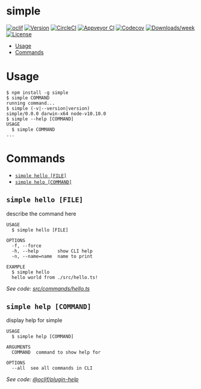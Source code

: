 simple
======



[![oclif](https://img.shields.io/badge/cli-oclif-brightgreen.svg)](https://oclif.io)
[![Version](https://img.shields.io/npm/v/simple.svg)](https://npmjs.org/package/simple)
[![CircleCI](https://circleci.com/gh/jdxcode/simple/tree/master.svg?style=shield)](https://circleci.com/gh/jdxcode/simple/tree/master)
[![Appveyor CI](https://ci.appveyor.com/api/projects/status/github/jdxcode/simple?branch=master&svg=true)](https://ci.appveyor.com/project/jdxcode/simple/branch/master)
[![Codecov](https://codecov.io/gh/jdxcode/simple/branch/master/graph/badge.svg)](https://codecov.io/gh/jdxcode/simple)
[![Downloads/week](https://img.shields.io/npm/dw/simple.svg)](https://npmjs.org/package/simple)
[![License](https://img.shields.io/npm/l/simple.svg)](https://github.com/jdxcode/simple/blob/master/package.json)

<!-- toc -->
* [Usage](#usage)
* [Commands](#commands)
<!-- tocstop -->
# Usage
<!-- usage -->
```sh-session
$ npm install -g simple
$ simple COMMAND
running command...
$ simple (-v|--version|version)
simple/0.0.0 darwin-x64 node-v10.10.0
$ simple --help [COMMAND]
USAGE
  $ simple COMMAND
...
```
<!-- usagestop -->
# Commands
<!-- commands -->
* [`simple hello [FILE]`](#simple-hello-file)
* [`simple help [COMMAND]`](#simple-help-command)

## `simple hello [FILE]`

describe the command here

```
USAGE
  $ simple hello [FILE]

OPTIONS
  -f, --force
  -h, --help       show CLI help
  -n, --name=name  name to print

EXAMPLE
  $ simple hello
  hello world from ./src/hello.ts!
```

_See code: [src/commands/hello.ts](https://github.com/jdxcode/simple/blob/v0.0.0/src/commands/hello.ts)_

## `simple help [COMMAND]`

display help for simple

```
USAGE
  $ simple help [COMMAND]

ARGUMENTS
  COMMAND  command to show help for

OPTIONS
  --all  see all commands in CLI
```

_See code: [@oclif/plugin-help](https://github.com/oclif/plugin-help/blob/v2.1.2/src/commands/help.ts)_
<!-- commandsstop -->

